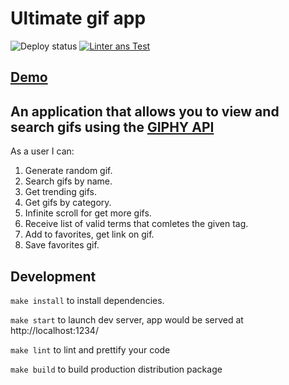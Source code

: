 # Ultimate gif app

![Deploy status](https://github.com/mustbefail/ultimate-gif-app/actions/workflows/main.yml/badge.svg)
[![Linter ans Test](https://github.com/mustbefail/ultimate-gif-app/actions/workflows/dev.yml/badge.svg)](https://github.com/mustbefail/ultimate-gif-app/actions/workflows/dev.yml)

## [Demo](https://mustbefail.github.io/ultimate-gif-app/)

## An application that allows you to view and search gifs using the [GIPHY API](https://developers.giphy.com/docs/api#quick-start-guide)

As a user I can:

1. Generate random gif.
2. Search gifs by name.
3. Get trending gifs.
4. Get gifs by category.
5. Infinite scroll for get more gifs.
6. Receive list of valid terms that comletes the given tag.
7. Add to favorites, get link on gif.
8. Save favorites gif.

## Development

`make install` to install dependencies.

`make start` to launch dev server, app would be served at http://localhost:1234/

`make lint` to lint and prettify your code

`make build` to build production distribution package
